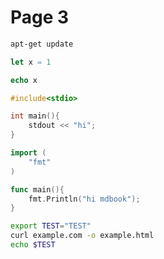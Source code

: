 # Page 3

```bash
apt-get update
```

```nim
let x = 1

echo x
```

```cpp
#include<stdio>

int main(){
    stdout << "hi";
}
```

```go
import (
    "fmt"
)

func main(){
    fmt.Println("hi mdbook");
}
```

```bash
export TEST="TEST"
curl example.com -o example.html
echo $TEST
```
